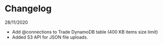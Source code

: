 # Changelog

28/11/2020
- Add @connections to Trade DynamoDB table (400 KB items size limit)
- Added S3 API for JSON file uploads.
